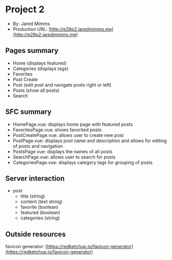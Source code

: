 # Project 2
* By: Jared Mimms
* Production URL: [http://e28p2.jaredmimms.me](http://e28p2.jaredmimms.me)

## Pages summary
* Home (displays featured)
* Categories (displays tags)
* Favorites
* Post Create 
* Post (edit post and navigate posts right or left)
* Posts (show all posts)
* Search 

## SFC summary
* HomePage.vue: displays home page with featured posts
* FavoritesPage.vue: shows favorited posts
* PostCreatePage.vue: allows user to create new post
* PostPage.vue: displays post name and description and allows for editing of posts and navigation
* PostsPage.vue: displays the names of all posts
* SearchPage.vue: allows user to search for posts
* CategoriesPage.vue: displays category tags for grouping of posts

## Server interaction
* post
    - title (string)
    - content (text string)
    - favorite (boolean)
    - featured (boolean)
    - categories (string)

## Outside resources
favicon generator: [https://redketchup.io/favicon-generator](https://redketchup.io/favicon-generator)
